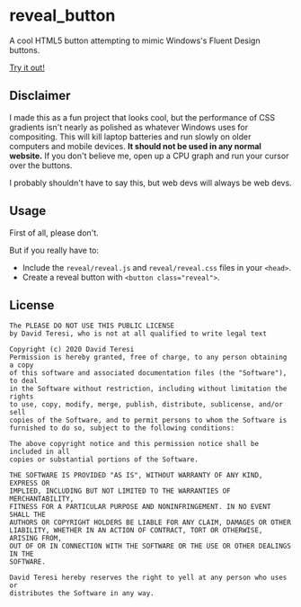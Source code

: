 reveal_button
==

A cool HTML5 button attempting to mimic Windows's Fluent Design buttons.

[Try it out!](https://dkter.github.io/reveal_button/demo.html)


Disclaimer
--

I made this as a fun project that looks cool, but the performance of CSS
gradients isn't nearly as polished as whatever Windows uses for compositing.
This will kill laptop batteries and run slowly on older computers and mobile
devices. **It should not be used in any normal website.** If you don't believe
me, open up a CPU graph and run your cursor over the buttons.

I probably shouldn't have to say this, but web devs will always be web devs.


Usage
--

First of all, please don't.

But if you really have to:

* Include the `reveal/reveal.js` and `reveal/reveal.css` files in your
`<head>`.
* Create a reveal button with `<button class="reveal">`.


License
--
```
The PLEASE DO NOT USE THIS PUBLIC LICENSE
by David Teresi, who is not at all qualified to write legal text

Copyright (c) 2020 David Teresi
Permission is hereby granted, free of charge, to any person obtaining a copy
of this software and associated documentation files (the "Software"), to deal
in the Software without restriction, including without limitation the rights
to use, copy, modify, merge, publish, distribute, sublicense, and/or sell
copies of the Software, and to permit persons to whom the Software is
furnished to do so, subject to the following conditions:

The above copyright notice and this permission notice shall be included in all
copies or substantial portions of the Software.

THE SOFTWARE IS PROVIDED "AS IS", WITHOUT WARRANTY OF ANY KIND, EXPRESS OR
IMPLIED, INCLUDING BUT NOT LIMITED TO THE WARRANTIES OF MERCHANTABILITY,
FITNESS FOR A PARTICULAR PURPOSE AND NONINFRINGEMENT. IN NO EVENT SHALL THE
AUTHORS OR COPYRIGHT HOLDERS BE LIABLE FOR ANY CLAIM, DAMAGES OR OTHER
LIABILITY, WHETHER IN AN ACTION OF CONTRACT, TORT OR OTHERWISE, ARISING FROM,
OUT OF OR IN CONNECTION WITH THE SOFTWARE OR THE USE OR OTHER DEALINGS IN THE
SOFTWARE.

David Teresi hereby reserves the right to yell at any person who uses or
distributes the Software in any way.
```